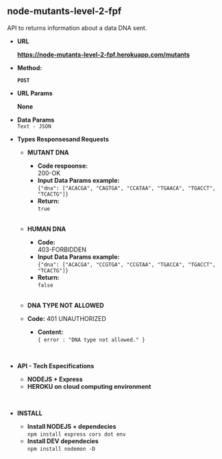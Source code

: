 **node-mutants-level-2-fpf**
----
  API to returns information about a data DNA sent.

* **URL**

  **https://node-mutants-level-2-fpf.herokuapp.com/mutants**

* **Method:**

  **`POST`**
  
*  **URL Params**

   **None**

* **Data Params** <br/>
  `Text - JSON`


* **Types Responsesand Requests**  

  * **MUTANT DNA**<br />
  
    * **Code respoonse:** <br/>200-OK <br />
    * **Input Data Params example:** <br /> 
     `{"dna": ["ACACGA", "CAGTGA", "CCATAA", "TGAACA", "TGACCT", "TCACTG"]}` <br />
    * **Return:** <br/> `true` <br />
    
    <br/>
  * **HUMAN DNA**<br />

     * **Code:** <br/>403-FORBIDDEN <br />
     * **Input Data Params example:** <br/>`{"dna": ["ACACGA", "CCGTGA", "CCGTAA", "TGACCA", "TGACCT", "TCACTG"]}` <br />
     * **Return:** <br/> `false` <br />
    
    <br />
  * **DNA TYPE NOT ALLOWED**<br />

  * **Code:** 401 UNAUTHORIZED <br />
    * **Content:** <br/> `{ error : "DNA type not allowed." }`<br />

<br/>

* **API - Tech Especifications** <br />

  * **NODEJS + Express** <br />
  * **HEROKU on cloud computing environment** <br />

<br/>

* **INSTALL**

  * **Install NODEJS + dependecies**<br />
  `npm install express cors dot env`
  * **Install DEV dependecies** <br/>
   `npm install nodemon -D`
    

    
 
